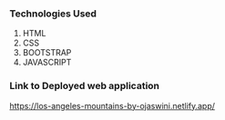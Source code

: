 
### Technologies Used 
1. HTML
2. CSS
3. BOOTSTRAP
4. JAVASCRIPT

   
### Link to Deployed web application 
https://los-angeles-mountains-by-ojaswini.netlify.app/
